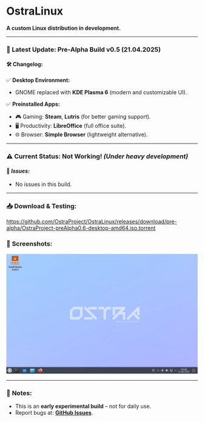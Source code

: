 # OstraLinux  
**A custom Linux distribution in development.**  

---

### 📅 Latest Update: **Pre-Alpha Build v0.5** (21.04.2025)  

#### 🛠 **Changelog:**  
✅ **Desktop Environment:**  
- GNOME replaced with **KDE Plasma 6** (modern and customizable UI).  

✅ **Preinstalled Apps:**  
- 🎮 Gaming: **Steam**, **Lutris** (for better gaming support).  
- 🖥 Productivity: **LibreOffice** (full office suite).  
- 🌐 Browser: **Simple Browser** (lightweight alternative).  

---

### ⚠️ **Current Status:** **Not Working!** *(Under heavy development)*  

#### 🔧 ***Issues:***  
- No issues in this build.

---

### 📥 **Download & Testing:**  
https://github.com/OstraProject/OstraLinux/releases/download/pre-alpha/OstraProject-preAlpha0.6-desktop-amd64.iso.torrent


### 📸 **Screenshots:**  
![Desktop](/readme-files/OstraDesktop.png)

---

### 📌 **Notes:**  
- This is an **early experimental build** – not for daily use.  
- Report bugs at: **[GitHub Issues](https://github.com/OstraProject/OstraLinux/issues)**.  
